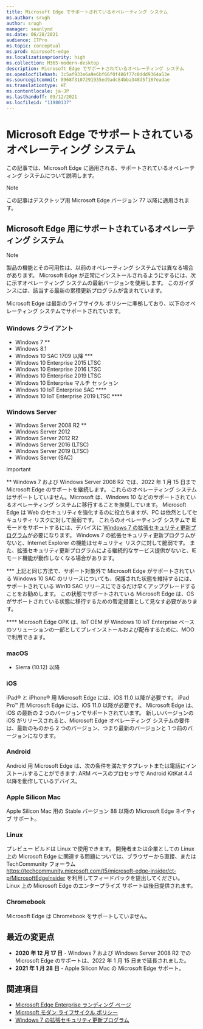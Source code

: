 ```yaml
---
title: Microsoft Edge でサポートされているオペレーティング システム
ms.author: srugh
author: srugh
manager: seanlynd
ms.date: 06/28/2021
audience: ITPro
ms.topic: conceptual
ms.prod: microsoft-edge
ms.localizationpriority: high
ms.collection: M365-modern-desktop
description: Microsoft Edge でサポートされているオペレーティング システム
ms.openlocfilehash: 3c5af933e6a9e6bf66f0f486f77c8ddd9364a53e
ms.sourcegitcommit: 8968f3107291935ed9adc84bba348d5f187eadae
ms.translationtype: HT
ms.contentlocale: ja-JP
ms.lasthandoff: 09/12/2021
ms.locfileid: "11980137"
---
```

# <a name="microsoft-edge-supported-operating-systems"></a>Microsoft Edge でサポートされているオペレーティング システム

この記事では、Microsoft Edge に適用される、サポートされているオペレーティング システムについて説明します。

> [!NOTE]
> この記事はデスクトップ用 Microsoft Edge バージョン 77 以降に適用されます。

## <a name="supported-operating-systems-for-microsoft-edge"></a>Microsoft Edge 用にサポートされているオペレーティング システム

> [!NOTE]
> 製品の機能とその可用性は、以前のオペレーティング システムでは異なる場合があります。 Microsoft Edge が正常にインストールされるようにするには、次に示すオペレーティング システムの最新バージョンを使用します。 このガイダンスには、該当する最新の累積更新プログラムが含まれています。


Microsoft Edge は最新のライフサイクル ポリシーに準拠しており、以下のオペレーティング システムでサポートされています。

### <a name="windows-client"></a>Windows クライアント

- Windows 7 **
- Windows 8.1
- Windows 10 SAC 1709 以降 ***
- Windows 10 Enterprise 2015 LTSC
- Windows 10 Enterprise 2016 LTSC
- Windows 10 Enterprise 2019 LTSC
- Windows 10 Enterprise マルチ セッション
- Windows 10 IoT Enterprise SAC ****
- Windows 10 IoT Enterprise 2019 LTSC ****

### <a name="windows-server"></a>Windows Server

- Windows Server 2008 R2 **
- Windows Server 2012
- Windows Server 2012 R2
- Windows Server 2016 (LTSC)
- Windows Server 2019 (LTSC)
- Windows Server (SAC)

> [!IMPORTANT]
> ** Windows 7 および Windows Server 2008 R2 では、2022 年 1 月 15 日まで Microsoft Edge のサポートを継続します。 これらのオペレーティング システムはサポートしていません。Microsoft は、Windows 10 などのサポートされているオペレーティング システムに移行することを推奨しています。 Microsoft Edge は Web のセキュリティを強化するのに役立ちますが、PC は依然としてセキュリティ リスクに対して脆弱です。 これらのオペレーティング システムで IE モードをサポートするには、デバイスに [Windows 7 の拡張セキュリティ更新プログラム](https://support.microsoft.com/help/4527878/faq-about-extended-security-updates-for-windows-7)が必要になります。 Windows 7 の拡張セキュリティ更新プログラムがないと、Internet Explorer の機能はセキュリティ リスクに対して脆弱です。 また、拡張セキュリティ更新プログラムによる継続的なサービス提供がないと、IE モード機能が動作しなくなる場合があります。  
>
> *** 上記と同じ方法で、サポート対象外で Microsoft Edge がサポートされている Windows 10 SAC のリリースについても、保護された状態を維持するには、サポートされている Win10 SAC リリースにできるだけ早くアップグレードすることをお勧めします。 この状態でサポートされている Microsoft Edge は、OS がサポートされている状態に移行するための暫定措置として見なす必要があります。
>
> **** Microsoft Edge OPK は、IoT OEM が Windows 10 IoT Enterprise ベースのソリューションの一部としてプレインストールおよび配布するために、MOO で利用できます。

### <a name="macos"></a>macOS

- Sierra (10.12) 以降

### <a name="ios"></a>iOS

iPad&reg; と iPhone&reg; 用 Microsoft Edge には、iOS 11.0 以降が必要です。 iPad Pro&trade; 用 Microsoft Edge には、iOS 11.0 以降が必要です。 Microsoft Edge は、iOS の最新の 2 つのバージョンでサポートされています。 新しいバージョンの iOS がリリースされると、Microsoft Edge オペレーティング システムの要件は、最新のものから 2 つのバージョン、つまり最新のバージョンと 1 つ前のバージョンになります。

### <a name="android"></a>Android

Android 用 Microsoft Edge は、次の条件を満たすタブレットまたは電話にインストールすることができます: ARM ベースのプロセッサで Android KitKat 4.4 以降を動作しているデバイス。

### <a name="apple-silicon-macs"></a>Apple Silicon Mac

Apple Silicon Mac 用の Stable バージョン 88 以降の Microsoft Edge ネイティブ サポート。

### <a name="linux"></a>Linux

プレビュー ビルドは Linux で使用できます。 開発者または企業としての Linux 上の Microsoft Edge に関連する問題については、ブラウザーから直接、または TechCommunity フォーラム https://techcommunity.microsoft.com/t5/microsoft-edge-insider/ct-p/MicrosoftEdgeInsider を利用してフィードバックを提出してください。 Linux 上の Microsoft Edge のエンタープライズ サポートは後日提供されます。

### <a name="chromebooks"></a>Chromebook

Microsoft Edge は Chromebook をサポートしていません。

## <a name="recent-changes"></a>最近の変更点

- **2020 年 12 月 17 日** - Windows 7 および Windows Server 2008 R2 での Microsoft Edge のサポートは、2022 年 1 月 15 日まで延長されました。
- **2021 年 1 月 28 日** - Apple Silicon Mac の Microsoft Edge サポート。

## <a name="see-also"></a>関連項目

- [Microsoft Edge Enterprise ランディング ページ](https://aka.ms/EdgeEnterprise)
- [Microsoft モダン ライフサイクル ポリシー](https://support.microsoft.com/help/30881/modern-lifecycle-policy)
- [Windows 7 の拡張セキュリティ更新プログラム](https://support.microsoft.com/help/4527878/faq-about-extended-security-updates-for-windows-7)
